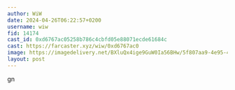 ```yaml
---
author: WiW
date: 2024-04-26T06:22:57+0200
username: wiw
fid: 14174
cast_id: 0xd6767ac05258b786c4cbfd05e88071ecde61684c
cast: https://farcaster.xyz/wiw/0xd6767ac0
image: https://imagedelivery.net/BXluQx4ige9GuW0Ia56BHw/5f807aa9-4e95-4c29-b82f-46ea9be5df00/original
layout: post
---
```


gn

<img src='https://imagedelivery.net/BXluQx4ige9GuW0Ia56BHw/5f807aa9-4e95-4c29-b82f-46ea9be5df00/original' alt='' referrerpolicy='no-referrer'/>
